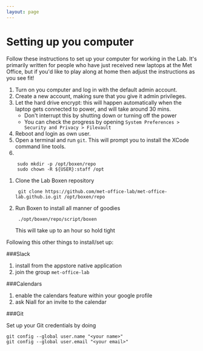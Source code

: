 ```yaml
---
layout: page
---
```


Setting up you computer
=======================

Follow these instructions to set up your computer for working in the Lab. It's primarily written for people who have just received new laptops at the Met Office, but if you'd like to play along at home then adjust the instructions as you see fit!

1. Turn on you computer and log in with the default admin account.
1. Create a new account, making sure that you give it admin privileges.
1. Let the hard drive encrypt: this will happen automatically when the laptop gets connected to power, and will take around 30 mins.
	* Don't interrupt this by shutting down or turning off the power
	* You can check the progress by opening `System Preferences > Security and Privacy > Filevault`
1. Reboot and login as own user.
1. Open a terminal and run `git`. This will prompt you to install the XCode command line tools.
1.

        sudo mkdir -p /opt/boxen/repo
        sudo chown -R ${USER}:staff /opt
1. Clone the Lab Boxen repository

        git clone https://github.com/met-office-lab/met-office-lab.github.io.git /opt/boxen/repo
1. Run Boxen to install all manner of goodies

        ./opt/boxen/repo/script/boxen
   This will take up to an hour so hold tight

Following this other things to install/set up:

###Slack

1. install from the appstore native application
1. join the group `met-office-lab`

###Calendars

1. enable the calendars feature within your google profile
1. ask Niall for an invite to the calendar

###Git

Set up your Git credentials by doing

    git config --global user.name "<your name>"
    git config --global user.email "<your email>"